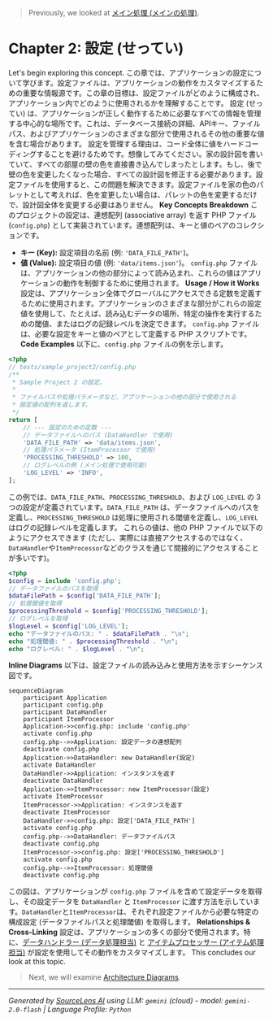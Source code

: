 > Previously, we looked at [メイン処理 (メインの処理)](05_メイン処理-メインの処理.md).

# Chapter 2: 設定 (せってい)
Let's begin exploring this concept. この章では、アプリケーションの設定について学びます。設定ファイルは、アプリケーションの動作をカスタマイズするための重要な情報源です。この章の目標は、設定ファイルがどのように構成され、アプリケーション内でどのように使用されるかを理解することです。
設定 (せってい) は、アプリケーションが正しく動作するために必要なすべての情報を管理する中心的な場所です。これは、データベース接続の詳細、APIキー、ファイルパス、およびアプリケーションのさまざまな部分で使用されるその他の重要な値を含む場合があります。
設定を管理する理由は、コード全体に値をハードコーディングすることを避けるためです。想像してみてください。家の設計図を書いていて、すべての部屋の壁の色を直接書き込んでしまったとします。もし、後で壁の色を変更したくなった場合、すべての設計図を修正する必要があります。設定ファイルを使用すると、この問題を解決できます。設定ファイルを家の色のパレットとして考えれば、色を変更したい場合は、パレットの色を変更するだけで、設計図全体を変更する必要はありません。
**Key Concepts Breakdown**
このプロジェクトの設定は、連想配列 (associative array) を返す PHP ファイル (`config.php`) として実装されています。連想配列は、キーと値のペアのコレクションです。
*   **キー (Key):** 設定項目の名前 (例: `'DATA_FILE_PATH'`)。
*   **値 (Value):** 設定項目の値 (例: `'data/items.json'`)。
`config.php` ファイルは、アプリケーションの他の部分によって読み込まれ、これらの値はアプリケーションの動作を制御するために使用されます。
**Usage / How it Works**
設定は、アプリケーション全体でグローバルにアクセスできる定数を定義するために使用されます。アプリケーションのさまざまな部分がこれらの設定値を使用して、たとえば、読み込むデータの場所、特定の操作を実行するための閾値、またはログの記録レベルを決定できます。
`config.php` ファイルは、必要な設定をキーと値のペアとして定義する PHP スクリプトです。
**Code Examples**
以下に、`config.php` ファイルの例を示します。
```php
<?php
// tests/sample_project2/config.php
/**
 * Sample Project 2 の設定。
 *
 * ファイルパスや処理パラメータなど、アプリケーションの他の部分で使用される
 * 設定値の配列を返します。
 */
return [
    // --- 設定のための定数 ---
    // データファイルへのパス (DataHandler で使用)
    'DATA_FILE_PATH' => 'data/items.json',
    // 処理パラメータ (ItemProcessor で使用)
    'PROCESSING_THRESHOLD' => 100,
    // ログレベルの例 (メイン処理で使用可能)
    'LOG_LEVEL' => 'INFO',
];
```
この例では、`DATA_FILE_PATH`、`PROCESSING_THRESHOLD`、および `LOG_LEVEL` の 3 つの設定が定義されています。`DATA_FILE_PATH` は、データファイルへのパスを定義し、`PROCESSING_THRESHOLD` は処理に使用される閾値を定義し、`LOG_LEVEL` はログの記録レベルを定義します。
これらの値は、他の PHP ファイルで以下のようにアクセスできます (ただし、実際には直接アクセスするのではなく、`DataHandler`や`ItemProcessor`などのクラスを通じて間接的にアクセスすることが多いです)。
```php
<?php
$config = include 'config.php';
// データファイルのパスを取得
$dataFilePath = $config['DATA_FILE_PATH'];
// 処理閾値を取得
$processingThreshold = $config['PROCESSING_THRESHOLD'];
// ログレベルを取得
$logLevel = $config['LOG_LEVEL'];
echo "データファイルのパス: " . $dataFilePath . "\n";
echo "処理閾値: " . $processingThreshold . "\n";
echo "ログレベル: " . $logLevel . "\n";
```
**Inline Diagrams**
以下は、設定ファイルの読み込みと使用方法を示すシーケンス図です。
```mermaid
sequenceDiagram
    participant Application
    participant config.php
    participant DataHandler
    participant ItemProcessor
    Application->>config.php: include 'config.php'
    activate config.php
    config.php-->>Application: 設定データの連想配列
    deactivate config.php
    Application->>DataHandler: new DataHandler(設定)
    activate DataHandler
    DataHandler->>Application: インスタンスを返す
    deactivate DataHandler
    Application->>ItemProcessor: new ItemProcessor(設定)
    activate ItemProcessor
    ItemProcessor->>Application: インスタンスを返す
    deactivate ItemProcessor
    DataHandler->>config.php: 設定['DATA_FILE_PATH']
    activate config.php
    config.php-->>DataHandler: データファイルパス
    deactivate config.php
    ItemProcessor->>config.php: 設定['PROCESSING_THRESHOLD']
    activate config.php
    config.php-->>ItemProcessor: 処理閾値
    deactivate config.php
```
この図は、アプリケーションが `config.php` ファイルを含めて設定データを取得し、その設定データを `DataHandler` と `ItemProcessor` に渡す方法を示しています。`DataHandler`と`ItemProcessor`は、それぞれ設定ファイルから必要な特定の構成設定 (データファイルパスと処理閾値) を取得します。
**Relationships & Cross-Linking**
設定は、アプリケーションの多くの部分で使用されます。特に、[データハンドラー (データ処理担当)](04_データハンドラー-データ処理担当.md) と [アイテムプロセッサー (アイテム処理担当)](05_アイテムプロセッサー-アイテム処理担当.md) が設定を使用してその動作をカスタマイズします。
This concludes our look at this topic.

> Next, we will examine [Architecture Diagrams](07_diagrams.md).


---

*Generated by [SourceLens AI](https://github.com/openXFlow/sourceLensAI) using LLM: `gemini` (cloud) - model: `gemini-2.0-flash` | Language Profile: `Python`*
